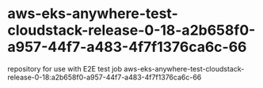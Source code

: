 # aws-eks-anywhere-test-cloudstack-release-0-18-a2b658f0-a957-44f7-a483-4f7f1376ca6c-66
repository for use with E2E test job aws-eks-anywhere-test-cloudstack-release-0-18:a2b658f0-a957-44f7-a483-4f7f1376ca6c-66
